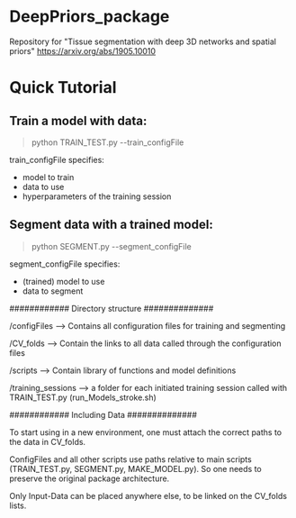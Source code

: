 # DeepPriors_package
Repository for "Tissue segmentation with deep 3D networks and spatial priors" https://arxiv.org/abs/1905.10010


# Quick Tutorial

## Train a model with data:

> python TRAIN_TEST.py --train_configFile

train_configFile specifies:
- model to train
- data to use
- hyperparameters of the training session 

## Segment data with a trained model:

> python SEGMENT.py --segment_configFile

segment_configFile specifies:
- (trained) model to use
-  data to segment

############ Directory structure ##############

/configFiles       --> Contains all configuration files  for training and segmenting

/CV_folds          --> Contain the links to all data called through the configuration files

/scripts           --> Contain library of functions and model definitions

/training_sessions --> a folder for each initiated training session called with TRAIN_TEST.py (run_Models_stroke.sh)



############ Including Data ##############


To start using in a new environment, one must attach the correct paths to the data in CV_folds. 

ConfigFiles and all other scripts use paths relative to main scripts (TRAIN_TEST.py, SEGMENT.py, MAKE_MODEL.py). So one needs to preserve the original package architecture.

Only Input-Data can be placed anywhere else, to be linked on the CV_folds lists.

